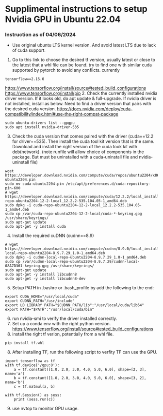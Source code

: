 # Supplimental instructions to setup Nvidia GPU in Ubuntu 22.04

### Instruction as of 04/06/2024

* Use original ubuntu LTS kernel version. And avoid latest LTS due to lack of cuda support.

1. Go to this link to choose the desired tf version, usually latest or close to the latest that a whl file can be found. try to find one with similar cuda supported by pytorch to avoid any conflicts. currently
```
tensorflow==2.15.0
```
https://www.tensorflow.org/install/source#tested_build_configurations
https://www.tensorflow.org/install/pip
2. Check the currently installed nvidia driver version. If it looks old, do apt update & full-upgrade. If nvidia driver is not installed, install as below. Need to find a driver version that pairs with the desired cuda version.
https://docs.nvidia.com/deploy/cuda-compatibility/index.html#use-the-right-compat-package
```
sudo ubuntu-drivers list --gpgpu
sudo apt install nvidia-driver-535
```
3. Check the cuda version that comes paired with the driver (cuda==12.2 for driver==535). Then install the cuda tool kit version that is the same. Download and install the right version of the cuda took kit with deb(network). (note runfile will allow choice of components in the package. But must be uninstalled with a cuda-uninstall file and nvidia-uninstall file)
```
wget https://developer.download.nvidia.com/compute/cuda/repos/ubuntu2204/x86_64/cuda-ubuntu2204.pin
sudo mv cuda-ubuntu2204.pin /etc/apt/preferences.d/cuda-repository-pin-600
# wget https://developer.download.nvidia.com/compute/cuda/12.2.2/local_installers/cuda-repo-ubuntu2204-12-2-local_12.2.2-535.104.05-1_amd64.deb
sudo dpkg -i cuda-repo-ubuntu2204-12-2-local_12.2.2-535.104.05-1_amd64.deb
sudo cp /var/cuda-repo-ubuntu2204-12-2-local/cuda-*-keyring.gpg /usr/share/keyrings/
sudo apt-get update
sudo apt-get -y install cuda
```
4. Install the required cuDNN (cudnn==8.9)

```
# wget https://developer.download.nvidia.com/compute/cudnn/8.9.0/local_installers/cudnn-local-repo-ubuntu2204-8.9.7.29_1.0-1_amd64.deb
sudo dpkg -i cudnn-local-repo-ubuntu2204-8.9.7.29_1.0-1_amd64.deb
sudo cp /var/cudnn-local-repo-ubuntu2204-8.9.7.29/cudnn-local-08A7D361-keyring.gpg /usr/share/keyrings/
sudo apt-get update
sudo apt-get -y install libcudnn8
sudo apt-get -y install libcudnn8-dev
```
5. Setup PATH in .bashrc or .bash_profile by add the following to the end:

```
export CUDA_HOME="/usr/local/cuda"
export CUDNN_PATH="/usr/include"
export LD_LIBRARY_PATH="$CUDNN_PATH/lib":"/usr/local/cuda/lib64"
export PATH="$PATH":"/usr/local/cuda/bin"

```
6. run nvidia-smi to verify the driver installed correctly.
7. Set up a conda env with the right python version.
https://www.tensorflow.org/install/source#tested_build_configurations
7. install the right tf verion, potentially from a whl file.
```
pip install tf.whl
```
8. After installing TF, run the following script to verfity TF can use the GPU.
```
import tensorflow as tf
with tf.device('/gpu:0'):
    a = tf.constant([1.0, 2.0, 3.0, 4.0, 5.0, 6.0], shape=[2, 3], name='a')
    b = tf.constant([1.0, 2.0, 3.0, 4.0, 5.0, 6.0], shape=[3, 2], name='b')
    c = tf.matmul(a, b)

with tf.Session() as sess:
    print (sess.run(c))
```
9. use nvtop to monitor GPU usage.

